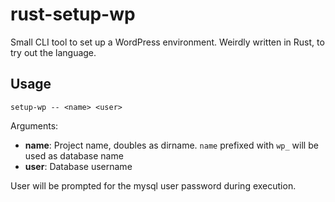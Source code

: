# rust-setup-wp

Small CLI tool to set up a WordPress environment.
Weirdly written in Rust, to try out the language.

## Usage

```shell
setup-wp -- <name> <user>
```

Arguments:
* **name**: Project name, doubles as dirname. `name` prefixed with `wp_` will be used as database name
* **user**: Database username

User will be prompted for the mysql user password during execution.